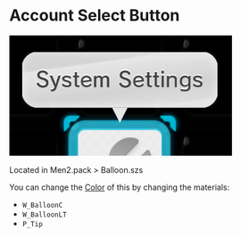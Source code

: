 # Account Select Button

![image](imgs/balloon/image.png)

Located in Men2.pack > Balloon.szs

You can change the [Color](../general/colors.md) of this by changing the materials:

- `W_BalloonC`
- `W_BalloonLT`
- `P_Tip`